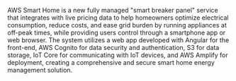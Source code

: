 AWS Smart Home is a new fully managed "smart breaker panel" service that integrates with live pricing data to help homeowners optimize electrical consumption, reduce costs, and ease grid burden by running appliances at off-peak times, while providing users control through a smartphone app or web browser. The system utilizes a web app developed with Angular for the front-end, AWS Cognito for data security and authentication, S3 for data storage, IoT Core for communicating with IoT devices, and AWS Amplify for deployment, creating a comprehensive and secure smart home energy management solution.
